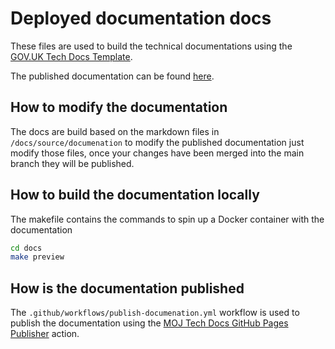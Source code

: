 # Deployed documentation docs

These files are used to build the technical documentations using the
[GOV.UK Tech Docs Template](https://github.com/alphagov/tech-docs-template).

The published documentation can be found [here](https://ministryofjustice.github.io/govuk-frontend-express/).

## How to modify the documentation

The docs are build based on the markdown files in `/docs/source/documenation` to modify the published
documentation just modify those files, once your changes have been merged into the main branch they will be published.

## How to build the documentation locally

The makefile contains the commands to spin up a Docker container with the documentation

```bash
cd docs
make preview
```

## How is the documentation published

The `.github/workflows/publish-documenation.yml` workflow is used to publish the documentation using the
[MOJ Tech Docs GitHub Pages Publisher](https://github.com/ministryofjustice/tech-docs-github-pages-publisher) action.

